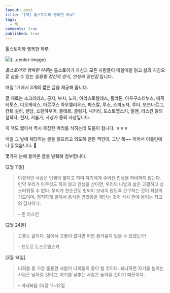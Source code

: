 ```yaml
---
layout: post
title: "[책] 톨스토이와 행복한 하루"
tags: 
  - 책
comments: true
published: true
---
```


톨스토이와 행복한 하루

![](https://lh3.googleusercontent.com/KaFHOjgZQ6nBfqp36wqteoXIxt3aNoi8_9IhVS-t5WgM1WFEBtx_fLkpANYIntvhFCE6tnSW5a0u6mO0JCY=w1000-no-tmp.jpg){: .center-image}

*톨스토이와 행복한 하루*는 톨스토이가 자신과 모든 사람들이 매일매일 읽고 삶의 지침으로 삼을 수 있는 *일용할 정신의 양식*, *인생의 잠언집* 입니다.

매일 1개에서 3개의 짧은 글을 제공해 줍니다.

글 재료는 소크라테스, 공자, 부처, 노자, 아리스토텔레스, 플라톤, 아우구스티누스, 에픽테토스, 디오게네스, 마르쿠스 아우엘리우스, 파스칼, 루소, 스피노자, 루터, 보브나르그, 칸트 실러, 벤담, 쇼펜하우어, 볼테르, 클링거, 새커리, 도스토옙스키, 빌멘, 러스킨 등의 철학자, 현자, 저술가, 사상가 등의 사상입니다.

이 책도 짧아서 역시 복잡한 머리를 식히는데 도움이 됩니다. ㅎㅎㅎ

매일 그 날에 해당하는 글을 읽으라고 의도해 만든 책인데, 그냥 쭉~~ 이어서 이틀만에 다 읽었습니다. 🙂

몇가지 눈에 들어온 글을 발췌해 첨부합니다.

[2월 11일]

> 이성적인 사람은 인생이 짧다고 하여 자기에게 주어진 인생을 허비하지 않는다. 만약 우리가 아무것도 하지 않고 인생을 산다면, 우리의 나날과 삶은 고결하고 성스러워질 수 없다. 우리가 한순간도 헛되이 보내지 않도록 간구하는 것이 최상의 기도이며, 정직하게 일해서 음식을 받았음을 깨닫는 것이 식사 전에 올리는 최고의 감사이다.
>
> – 존 러스킨
 
[2월 24일]

> 고통도 삶이다. 삶에서 고통이 없다면 어떤 즐거움이 있을 수 있겠는가!
>
> – 표도르 도스토옙스키

[3월 14일]

> 너희들 중 가장 훌륭한 사람이 너희들의 종이 될 것이다. 왜냐하면 자기를 높이는 사람은 낮아질 것이고, 자기를 낮추는 사람은 높아질 것이기 때문이다.
> 
> – 마태복음 23장 11~12절